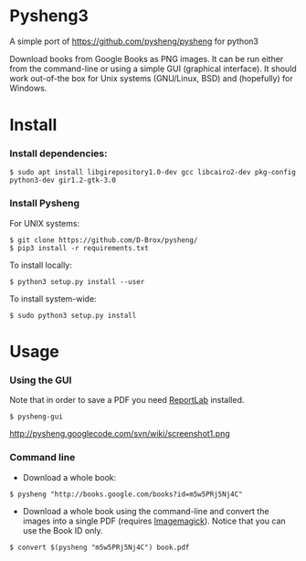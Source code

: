 # Pysheng3

A simple port of https://github.com/pysheng/pysheng for python3

Download books from Google Books as PNG images. It can be run either from the command-line or using a simple GUI (graphical interface). It should work out-of-the box for Unix systems (GNU/Linux, BSD) and (hopefully) for Windows.


Install
=======

### Install dependencies:

```
$ sudo apt install libgirepository1.0-dev gcc libcairo2-dev pkg-config python3-dev gir1.2-gtk-3.0
```

### Install Pysheng

For UNIX systems:

```
$ git clone https://github.com/D-Brox/pysheng/
$ pip3 install -r requirements.txt
```
To install locally:

```
$ python3 setup.py install --user
```

To install system-wide:

```
$ sudo python3 setup.py install
```

Usage
=====

### Using the GUI


Note that in order to save a PDF you need [ReportLab](http://www.reportlab.com/software/opensource/) installed.

```
$ pysheng-gui
```

http://pysheng.googlecode.com/svn/wiki/screenshot1.png

### Command line


 * Download a whole book:

```
$ pysheng "http://books.google.com/books?id=m5w5PRj5Nj4C"
```

 * Download a whole book using the command-line and convert the images into a single PDF (requires [Imagemagick](http://www.imagemagick.org/script/index.php)). Notice that you can use the Book ID only.

```
$ convert $(pysheng "m5w5PRj5Nj4C") book.pdf
```
